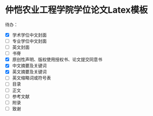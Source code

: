 # 仲恺农业工程学院学位论文Latex模板

待办：

- [x] 学术学位中文封面
- [ ] 专业学位中文封面
- [ ] 英文封面
- [ ] 书脊
- [x] 原创性声明、版权使用授权书、论文提交同意书
- [x] 中文摘要及关键词
- [x] 英文摘要及关键词
- [ ] 英文缩略词或符号表
- [ ] 目录
- [ ] 正文
- [ ] 参考文献
- [ ] 附录
- [ ] 致谢
